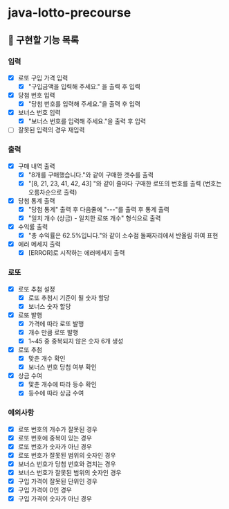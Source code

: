 # java-lotto-precourse

## 🎯 구현할 기능 목록

### 입력

- [X] 로또 구입 가격 입력
    - [X] "구입금액을 입력해 주세요." 을 출력 후 입력
- [X] 당첨 번호 입력
    - [X] "당첨 번호를 입력해 주세요."을 출력 후 입력
- [X] 보너스 번호 입력
    - [X] "보너스 번호를 입력해 주세요."을 출력 후 입력
- [ ] 잘못된 입력의 경우 재입력

### 출력

- [X] 구매 내역 출력
    - [X] "8개를 구매했습니다."와 같이 구매한 갯수를 출력
    - [X] "[8, 21, 23, 41, 42, 43] "와 같이 줄마다 구매한 로또의 번호를 출력 (번호는 오름차순으로 출력)
- [X] 당첨 통계 출력
    - [X] "당첨 통계" 출력 후 다음줄에 "---"를 출력 후 통계 출력
    - [X] "일치 개수 (상금) - 일치한 로또 개수" 형식으로 출력
- [X] 수익률 출력
    - [X] "총 수익률은 62.5%입니다."와 같이 소수점 둘째자리에서 반올림 하여 표현
- [X] 에러 메세지 출력
    - [X] [ERROR]로 시작하는 에러메세지 출력

### 로또

- [X] 로또 추첨 설정
    - [X] 로또 추첨시 기준이 될 숫자 할당
    - [X] 보너스 숫자 할당
- [X] 로또 발행
    - [X] 가격에 따라 로또 발행
    - [X] 개수 만큼 로또 발행
    - [X] 1~45 중 중복되지 않은 숫자 6개 생성
- [X] 로또 추첨
    - [X] 맞춘 개수 확인
    - [X] 보너스 번호 당첨 여부 확인
- [X] 상금 수여
    - [X] 맟춘 개수에 따라 등수 확인
    - [X] 등수에 따라 상금 수여

### 예외사항

- [X] 로또 번호의 개수가 잘못된 경우
- [X] 로또 번호에 중복이 있는 경우
- [X] 로또 번호가 숫자가 아닌 경우
- [X] 로또 번호가 잘못된 범위의 숫자인 경우
- [X] 보너스 번호가 당첨 번호와 겹치는 경우
- [X] 보너스 번호가 잘못된 범위의 숫자인 경우
- [X] 구입 가격이 잘못된 단위인 경우
- [X] 구입 가격이 0인 경우
- [X] 구입 가격이 숫자가 아닌 경우